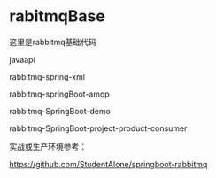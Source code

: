 # rabitmqBase
这里是rabbitmq基础代码

javaapi

rabbitmq-spring-xml

rabbitmq-springBoot-amqp

rabbitmq-SpringBoot-demo

rabbitmq-SpringBoot-project-product-consumer

实战或生产环境参考：

https://github.com/StudentAlone/springboot-rabbitmq